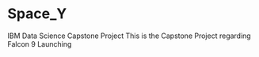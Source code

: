 # Space_Y
IBM Data Science Capstone Project
This is the Capstone Project regarding Falcon 9 Launching
